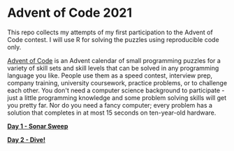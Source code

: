 # Advent of Code 2021

This repo collects my attempts of my first participation to the Advent of Code contest. I will use R for solving the puzzles using reproducible code only.

[Advent of Code](https://adventofcode.com/2021) is an Advent calendar of small programming puzzles for a variety of skill sets and skill levels that can be solved in any programming language you like. People use them as a speed contest, interview prep, company training, university coursework, practice problems, or to challenge each other. You don't need a computer science background to participate - just a little programming knowledge and some problem solving skills will get you pretty far. Nor do you need a fancy computer; every problem has a solution that completes in at most 15 seconds on ten-year-old hardware.

**[Day 1 - Sonar Sweep](https://github.com/wdkeyzer/adventofcode2021/blob/main/markdown/md/day01-Sonar_Sweep.md)**

**[Day 2 - Dive!](https://github.com/wdkeyzer/adventofcode2021/blob/main/markdown/md/day02-Dive.md)**
